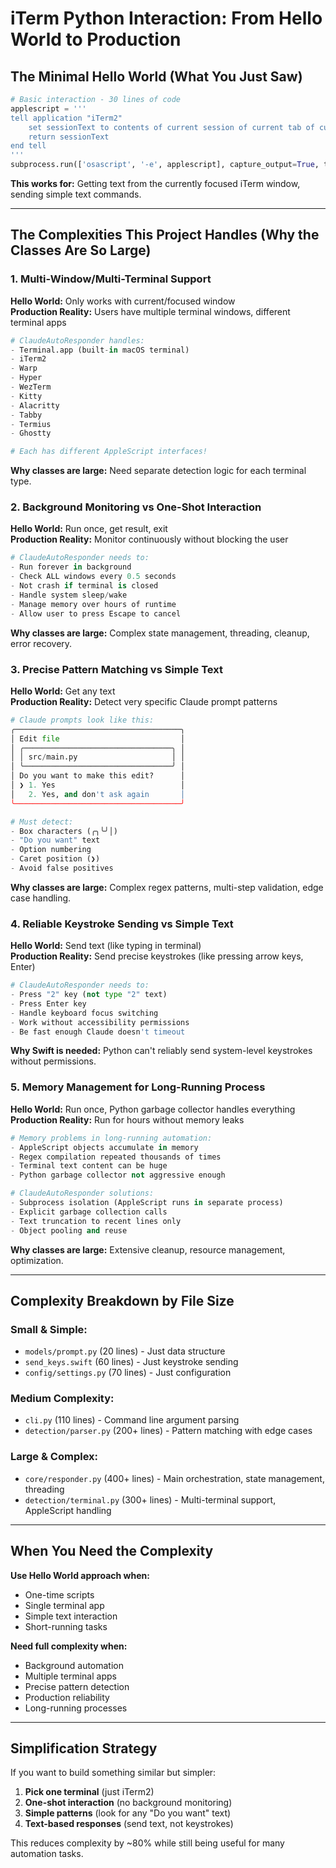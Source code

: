 # iTerm Python Interaction: From Hello World to Production

## The Minimal Hello World (What You Just Saw)

```python
# Basic interaction - 30 lines of code
applescript = '''
tell application "iTerm2"
    set sessionText to contents of current session of current tab of current window
    return sessionText
end tell
'''
subprocess.run(['osascript', '-e', applescript], capture_output=True, text=True)
```

**This works for:** Getting text from the currently focused iTerm window, sending simple text commands.

---

## The Complexities This Project Handles (Why the Classes Are So Large)

### 1. **Multi-Window/Multi-Terminal Support**
**Hello World:** Only works with current/focused window  
**Production Reality:** Users have multiple terminal windows, different terminal apps

```python
# ClaudeAutoResponder handles:
- Terminal.app (built-in macOS terminal)
- iTerm2 
- Warp
- Hyper  
- WezTerm
- Kitty
- Alacritty
- Tabby
- Termius
- Ghostty

# Each has different AppleScript interfaces!
```

**Why classes are large:** Need separate detection logic for each terminal type.

### 2. **Background Monitoring vs One-Shot Interaction**
**Hello World:** Run once, get result, exit  
**Production Reality:** Monitor continuously without blocking the user

```python
# ClaudeAutoResponder needs to:
- Run forever in background
- Check ALL windows every 0.5 seconds  
- Not crash if terminal is closed
- Handle system sleep/wake
- Manage memory over hours of runtime
- Allow user to press Escape to cancel
```

**Why classes are large:** Complex state management, threading, cleanup, error recovery.

### 3. **Precise Pattern Matching vs Simple Text**
**Hello World:** Get any text  
**Production Reality:** Detect very specific Claude prompt patterns

```python
# Claude prompts look like this:
╭─────────────────────────────────────╮
│ Edit file                           │
│ ╭─────────────────────────────────╮ │
│ │ src/main.py                     │ │
│ ╰─────────────────────────────────╯ │
│ Do you want to make this edit?      │
│ ❯ 1. Yes                            │
│   2. Yes, and don't ask again       │
╰─────────────────────────────────────╯

# Must detect:
- Box characters (╭╮╰╯│)
- "Do you want" text
- Option numbering
- Caret position (❯)
- Avoid false positives
```

**Why classes are large:** Complex regex patterns, multi-step validation, edge case handling.

### 4. **Reliable Keystroke Sending vs Simple Text**
**Hello World:** Send text (like typing in terminal)  
**Production Reality:** Send precise keystrokes (like pressing arrow keys, Enter)

```python
# ClaudeAutoResponder needs to:
- Press "2" key (not type "2" text)
- Press Enter key  
- Handle keyboard focus switching
- Work without accessibility permissions
- Be fast enough Claude doesn't timeout
```

**Why Swift is needed:** Python can't reliably send system-level keystrokes without permissions.

### 5. **Memory Management for Long-Running Process**
**Hello World:** Run once, Python garbage collector handles everything  
**Production Reality:** Run for hours without memory leaks

```python
# Memory problems in long-running automation:
- AppleScript objects accumulate in memory
- Regex compilation repeated thousands of times
- Terminal text content can be huge
- Python garbage collector not aggressive enough

# ClaudeAutoResponder solutions:
- Subprocess isolation (AppleScript runs in separate process)
- Explicit garbage collection calls
- Text truncation to recent lines only
- Object pooling and reuse
```

**Why classes are large:** Extensive cleanup, resource management, optimization.

---

## Complexity Breakdown by File Size

### Small & Simple:
- `models/prompt.py` (20 lines) - Just data structure
- `send_keys.swift` (60 lines) - Just keystroke sending
- `config/settings.py` (70 lines) - Just configuration

### Medium Complexity:
- `cli.py` (110 lines) - Command line argument parsing
- `detection/parser.py` (200+ lines) - Pattern matching with edge cases

### Large & Complex:
- `core/responder.py` (400+ lines) - Main orchestration, state management, threading
- `detection/terminal.py` (300+ lines) - Multi-terminal support, AppleScript handling

---

## When You Need the Complexity

**Use Hello World approach when:**
- One-time scripts
- Single terminal app  
- Simple text interaction
- Short-running tasks

**Need full complexity when:**
- Background automation
- Multiple terminal apps
- Precise pattern detection
- Production reliability
- Long-running processes

---

## Simplification Strategy

If you want to build something similar but simpler:

1. **Pick one terminal** (just iTerm2)
2. **One-shot interaction** (no background monitoring) 
3. **Simple patterns** (look for any "Do you want" text)
4. **Text-based responses** (send text, not keystrokes)

This reduces complexity by ~80% while still being useful for many automation tasks.